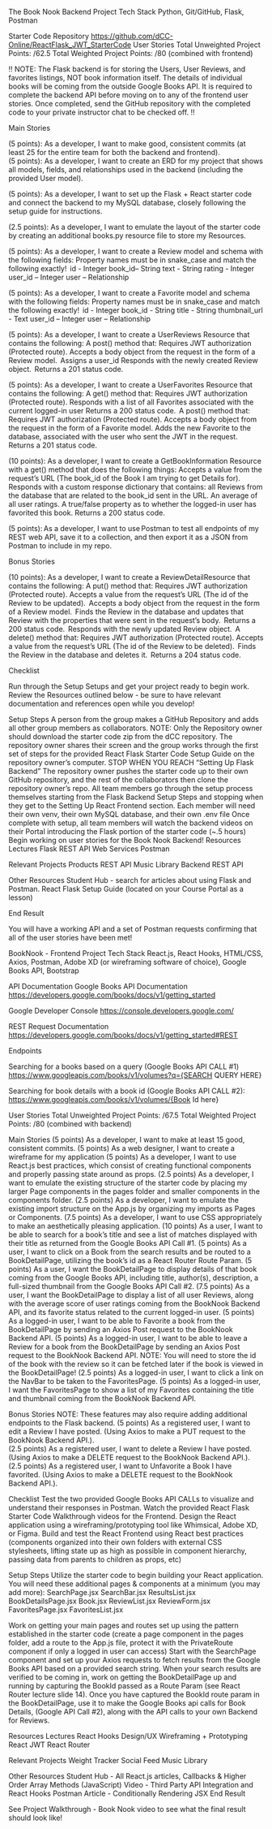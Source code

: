 The Book Nook
Backend 
Project
Tech Stack
Python, Git/GitHub, Flask, Postman

Starter Code Repository
https://github.com/dCC-Online/ReactFlask_JWT_StarterCode 
User Stories
Total Unweighted Project Points: /62.5
Total Weighted Project Points: /80 (combined with frontend)

‼️ NOTE: The Flask backend is for storing the Users, User Reviews, and favorites listings, NOT book information itself. The details of individual books will be coming from the outside Google Books API.
 It is required to complete the backend API before moving on to any of the frontend user stories. Once completed, send the GitHub repository with the completed code to your private instructor chat to be checked off. ‼️





Main Stories

(5 points): As a developer, I want to make good, consistent commits (at least 25 for the entire team for both the backend and frontend).  
(5 points): As a developer, I want to create an ERD for my project that shows all models, fields, and relationships used in the backend (including the provided User model).

(5 points): As a developer, I want to set up the Flask + React starter code and connect the backend to my MySQL database, closely following the setup guide for instructions. 

(2.5 points): As a developer, I want to emulate the layout of the starter code by creating an additional books.py resource file to store my Resources. 

(5 points): As a developer, I want to create a Review model and schema with the following fields: 
Property names must be in snake_case and match the following exactly!  
id - Integer
book_id– String
text - String
rating - Integer
user_id – Integer 
user – Relationship

(5 points): As a developer, I want to create a Favorite model and schema with the following fields: 
Property names must be in snake_case and match the following exactly!  
id - Integer
book_id - String
title - String
thumbnail_url - Text
user_id – Integer 
user – Relationship

(5 points): As a developer, I want to create a UserReviews Resource that contains the following:
A post() method that:
Requires JWT authorization (Protected route). 
Accepts a body object from the request in the form of a Review model. 
Assigns a user_id
Responds with the newly created Review object.  
Returns a 201 status code.

(5 points): As a developer, I want to create a UserFavorites Resource that contains the following:
A get() method that:
Requires JWT authorization (Protected route). 
Responds with a list of all Favorites associated with the current logged-in user
Returns a 200 status code.  
A post() method that:
Requires JWT authorization (Protected route). 
Accepts a body object from the request in the form of a Favorite model.
Adds the new Favorite to the database, associated with the user who sent the JWT in the request. 
Returns a 201 status code.

(10 points): As a developer, I want to create a GetBookInformation Resource with a get() method that does the following things: 
Accepts a value from the request’s URL (The book_id of the Book I am trying to get Details for). 
Responds with a custom response dictionary that contains:
 all Reviews from the database that are related to the book_id sent in the URL. 
An average of all user ratings.
A true/false property as to whether the logged-in user has favorited this book.
Returns a 200 status code.

(5 points): As a developer, I want to use Postman to test all endpoints of my REST web API, save it to a collection, and then export it as a JSON from Postman to include in my repo.  


Bonus Stories

(10 points): As a developer, I want to create a ReviewDetailResource that contains the following:
A put() method that:
Requires JWT authorization (Protected route). 
Accepts a value from the request’s URL (The id of the Review to be updated).  
Accepts a body object from the request in the form of a Review model.  
Finds the Review in the database and updates that Review with the properties that were sent in the request’s body.  
Returns a 200 status code.  
Responds with the newly updated Review object.  
A delete() method that:
Requires JWT authorization (Protected route). 
Accepts a value from the request’s URL (The id of the Review to be deleted).  
Finds the Review in the database and deletes it.  
Returns a 204 status code.  


Checklist

Run through the Setup Setups and get your project ready to begin work.
Review the Resources outlined below - be sure to have relevant documentation and references open while you develop!



Setup Steps
A person from the group makes a GitHub Repository and adds all other group members as collaborators. NOTE: Only the Repository owner should download the starter code zip from the dCC repository.
The repository owner shares their screen and the group works through the first set of steps for the provided React Flask Starter Code Setup Guide on the repository owner’s computer. STOP WHEN YOU REACH “Setting Up Flask Backend” 
The repository owner pushes the starter code up to their own GitHub repository, and the rest of the collaborators then clone the repository owner’s repo.
All team members go through the setup process themselves starting from the Flask Backend Setup Steps and stopping when they get to the Setting Up React Frontend section. 
Each member will need their own venv, their own MySQL database, and their own .env file
Once complete with setup, all team members will watch the backend videos on their Portal introducing the Flask portion of the starter code (~.5 hours) 
Begin working on user stories for the Book Nook Backend!
Resources
Lectures 
Flask REST API
Web Services
Postman

Relevant Projects 
Products REST API
Music Library Backend REST API

Other Resources
Student Hub - search for articles about using Flask and Postman.
React Flask Setup Guide (located on your Course Portal as a lesson)



End Result  

You will have a working API and a set of Postman requests confirming that all of the user stories have been met!


BookNook - Frontend 
Project
Tech Stack
React.js, React Hooks, HTML/CSS, Axios, Postman, Adobe XD (or wireframing software of choice), Google Books API, Bootstrap

API Documentation
Google Books API Documentation
https://developers.google.com/books/docs/v1/getting_started 

Google Developer Console
 https://console.developers.google.com/ 
 
REST Request Documentation 
https://developers.google.com/books/docs/v1/getting_started#REST

Endpoints

Searching for a books based on a query (Google Books API CALL #1)
https://www.googleapis.com/books/v1/volumes?q={SEARCH QUERY HERE}

Searching for book details with a book id (Google Books API CALL #2): 
https://www.googleapis.com/books/v1/volumes/{Book Id here}



User Stories
Total Unweighted Project Points:  /67.5
Total Weighted Project Points:  /80 (combined with backend)

Main Stories
(5 points) As a developer, I want to make at least 15  good, consistent commits.
(5 points) As a web designer, I want to create a wireframe for my application 
(5 points) As a developer, I want to use React.js best practices, which consist of creating functional components and properly passing state around as props. 
(2.5 points) As a developer, I want to emulate the existing structure of the starter code by placing my larger Page components in the pages folder and smaller components in the components folder. 
(2.5 points) As a developer, I want to emulate the existing import structure on the App.js by organizing my imports as Pages or Components. 
(7.5 points) As a developer, I want to use CSS appropriately to make an aesthetically pleasing application. 
(10 points) As a user, I want to be able to search for a book’s title and see a list of matches displayed with their title as returned from the Google Books API Call #1.
(5 points) As a user, I want to click on a Book from the search results and be routed to a BookDetailPage, utilizing the book’s id as a React Router Route Param.
(5 points) As a user, I want the BookDetailPage to display details of that book coming from the Google Books API, including title, author(s), description, a full-sized thumbnail from the Google Books API Call #2.
(7.5 points) As a user, I want the BookDetailPage to display a list of all user Reviews, along with the average score of user ratings coming from the BookNook Backend API, and its favorite status related to the current logged-in user.
(5 points) As a logged-in user, I want to be able to Favorite a book from the BookDetailPage by sending an Axios Post request to the BookNook Backend API.
(5 points) As a logged-in user, I want to be able to leave a Review for a book from the BookDetailPage by sending an Axios Post request to the BookNook Backend API. 
NOTE: You will need to store the id of the book with the review so it can be fetched later if the book is viewed in the BookDetailPage!
(2.5 points) As a logged-in user, I want to click a link on the NavBar to be taken to the FavoritesPage. 
(5 points) As a logged-in user, I want the FavoritesPage to show a list of my Favorites containing the title and thumbnail coming from the BookNook Backend API.

Bonus Stories
NOTE: These features may also require adding additional endpoints to the Flask backend.
(5 points) As a registered user, I want to edit a Review I have posted. (Using Axios to make a PUT request to the BookNook Backend API.).  
(2.5 points) As a registered user, I want to delete a Review I have posted. (Using Axios to make a DELETE request to the BookNook Backend API.).
(2.5 points) As a registered user, I want to Unfavorite a Book I have favorited. (Using Axios to make a DELETE request to the BookNook Backend API.).



Checklist
Test the two provided Google Books API CALLs to visualize and understand their responses in Postman.
Watch the provided React Flask Starter Code Walkthrough videos for the Frontend. 
Design the React application using a wireframing/prototyping tool like Whimsical, Adobe XD, or Figma.
Build and test the React Frontend using React best practices (components organized into their own folders with external CSS stylesheets, lifting state up as high as possible in component hierarchy, passing data from parents to children as props, etc)




Setup Steps
Utilize the starter code to begin building your React application. You will need these additional pages & components at a minimum (you may add more): 
SearchPage.jsx 
SearchBar.jsx 
ResultsList.jsx
BookDetailsPage.jsx 
Book.jsx
ReviewList.jsx 
ReviewForm.jsx 
FavoritesPage.jsx 
FavoritesList.jsx

Work on getting your main pages and routes set up using the pattern established in the starter code (create a page component in the pages folder, add a route to the App.js file, protect it with the PrivateRoute component if only a logged in user can access) 
Start with the SearchPage component and set up your Axios requests to fetch results from the Google Books API based on a provided search string. 
When your search results are verified to be coming in, work on getting the BookDetailPage up and running by capturing the BookId passed as a Route Param (see React Router lecture slide 14). 
Once you have captured the BookId route param in the BookDetailPage, use it to make the Google Books api calls for Book Details, (Google API Call #2), along with the API calls to your own Backend for Reviews.


Resources
Lectures 
React Hooks
Design/UX
Wireframing + Prototyping 
React JWT 
React Router


Relevant Projects 
Weight Tracker
Social Feed
Music Library

Other Resources
Student Hub - All React.js articles, Callbacks & Higher Order Array Methods (JavaScript)
Video - Third Party API Integration and React Hooks 
Postman
Article - Conditionally Rendering JSX
End Result  

See Project Walkthrough - Book Nook video to see what the final result should look like!

